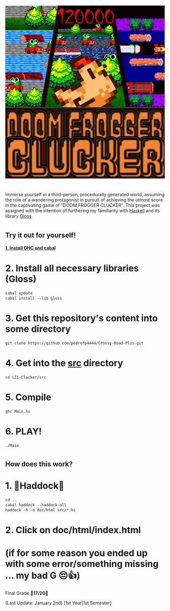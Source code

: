![Doom Frogger Clucker](logo/versaoFinalCwisp.png)
#

Immerse yourself in a third-person, procedurally generated world, assuming the role of a wandering protagonist in pursuit of achieving the utmost score in the captivating game of "DOOM FROGGER CLUCKER".
This project was assigned with the intention of furthering my familiarity with [Haskell](https://www.haskell.org/) and its library [Gloss](http://gloss.ouroborus.net/).



#
## Try it out for yourself!

####    [1. Install GHC and cabal](https://www.haskell.org/downloads/)

#    2. Install all necessary libraries (Gloss) 

    cabal update
    cabal install --lib gloss
        
    
#    3. Get this repository's content into some directory

    git clone https://github.com/pedrofp4444/Crossy-Road-Plus.git
        

#    4. Get into the [src](src/) directory

    cd LI1-Clucker/src
    

#    5. Compile

    ghc Main.hs

#    6. PLAY!

    
    ./Main
    
#
## How does this work? 

# 1. 🐋Haddock🐋

    cd ..
    cabal haddock --haddock-all
    haddock -h -o doc/html src/*.hs

# 2. Click on doc/html/index.html


# (if for some reason you ended up with some error/something missing ... my bad G 😔👍)

Final Grade 🥚**17/20**🥚

(Last Update: January 2nd) [1st Year|1st Semester]